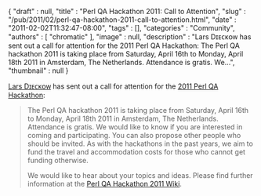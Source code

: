 {
   "draft" : null,
   "title" : "Perl QA Hackathon 2011: Call to Attention",
   "slug" : "/pub/2011/02/perl-qa-hackathon-2011-call-to-attention.html",
   "date" : "2011-02-02T11:32:47-08:00",
   "tags" : [],
   "categories" : "Community",
   "authors" : [
      "chromatic"
   ],
   "image" : null,
   "description" : "Lars Dɪᴇᴄᴋᴏᴡ has sent out a call for attention for the 2011 Perl QA Hackathon: The Perl QA hackathon 2011 is taking place from Saturday, April 16th to Monday, April 18th 2011 in Amsterdam, The Netherlands. Attendance is gratis. We...",
   "thumbnail" : null
}





[Lars Dɪᴇᴄᴋᴏᴡ](http://search.cpan.org/~daxim) has sent out a call for
attention for the [2011 Perl QA
Hackathon](http://2011.qa-hackathon.org/qa2011/):

> The Perl QA hackathon 2011 is taking place from Saturday, April 16th
> to Monday, April 18th 2011 in Amsterdam, The Netherlands. Attendance
> is gratis. We would like to know if you are interested in coming and
> participating. You can also propose other people who should be
> invited. As with the hackathons in the past years, we aim to fund the
> travel and accommodation costs for those who cannot get funding
> otherwise.
>
> We would like to hear about your topics and ideas. Please find further
> information at the [Perl QA Hackathon 2011
> Wiki](http://2011.qa-hackathon.org/qa2011/wiki).


